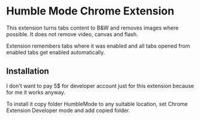 Humble Mode Chrome Extension
==========================
This extension turns tabs content to B&W and removes images where possible. It does not remove video, canvas and flash.

Extension remembers tabs where it was enabled and all tabs opened from enabled tabs get enabled automatically.

Installation
------------
I don't want to pay 5$ for developer account just for this extension because for me it works anyway.

To install it copy folder HumbleMode to any suitable location, set Chrome Extension Developer mode and add copied folder.